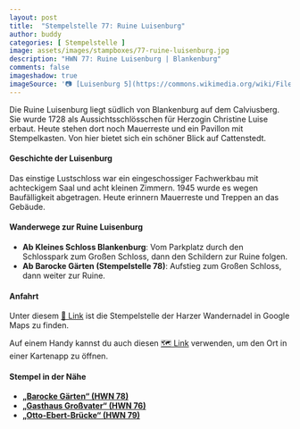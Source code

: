 ```yaml
---
layout: post
title:  "Stempelstelle 77: Ruine Luisenburg"
author: buddy
categories: [ Stempelstelle ]
image: assets/images/stampboxes/77-ruine-luisenburg.jpg
description: "HWN 77: Ruine Luisenburg | Blankenburg"
comments: false
imageshadow: true
imageSource: '📷 [Luisenburg 5](https://commons.wikimedia.org/wiki/File:Luisenburg_5.jpg) von <a href="//commons.wikimedia.org/wiki/User:Ordercrazy" title="User:Ordercrazy">Ordercrazy</a> unter Lizenz [CC0](http://creativecommons.org/publicdomain/zero/1.0/deed.en)'
---
```


Die Ruine Luisenburg liegt südlich von Blankenburg auf dem Calviusberg. Sie wurde 1728 als Aussichtsschlösschen für Herzogin Christine Luise erbaut. Heute stehen dort noch Mauerreste und ein Pavillon mit Stempelkasten. Von hier bietet sich ein schöner Blick auf Cattenstedt.

#### Geschichte der Luisenburg

Das einstige Lustschloss war ein eingeschossiger Fachwerkbau mit achteckigem Saal und acht kleinen Zimmern. 1945 wurde es wegen Baufälligkeit abgetragen. Heute erinnern Mauerreste und Treppen an das Gebäude.

#### Wanderwege zur Ruine Luisenburg

- **Ab Kleines Schloss Blankenburg**: Vom Parkplatz durch den Schlosspark zum Großen Schloss, dann den Schildern zur Ruine folgen.
- **Ab Barocke Gärten (Stempelstelle 78)**: Aufstieg zum Großen Schloss, dann weiter zur Ruine.

#### Anfahrt

Unter diesem [📍 Link](https://www.google.com/maps/dir/?api=1&origin=&destination=51.78275%2C%2010.95420) ist die Stempelstelle der Harzer Wandernadel in Google Maps zu finden.

<div class="android-only">
  Auf einem Handy kannst du auch diesen 
  <a href="geo:51.78275,10.95420">🗺️ Link</a> 
  verwenden, um den Ort in einer Kartenapp zu öffnen.
  <p></p>
</div>

#### Stempel in der Nähe

- [**„Barocke Gärten“ (HWN 78)**](/stempelstelle-078-barocke-gaerten)
- [**„Gasthaus Großvater“ (HWN 76)**](/stempelstelle-076-grossvaterfelsen)
- [**„Otto-Ebert-Brücke“ (HWN 79)**](/stempelstelle-079-otto-ebert-bruecke-am-herzogsweg)
